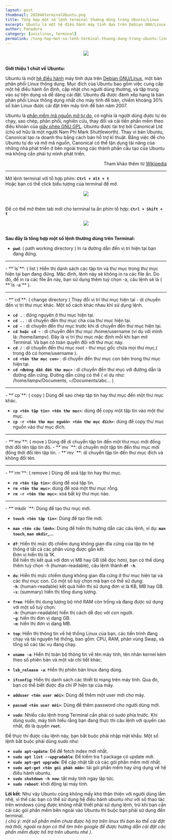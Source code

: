 ```yaml
---
layout: post
thumbnail: 202048terminalUbuntu.png
title: Tổng hợp một số lệnh terminal thường dùng trong Ubuntu/Linux
excerpt: Ubuntu là một hệ điều hành máy tính dựa trên Debian GNU/Linux, một bản phân phối Linux thông dụng.
author: Panadora
category: [unixlinux, terminal]
permalink: /tong-hop-mot-so-lenh-terminal-thuong-dung-trong-ubuntu-linux
---
```


<center><img class="img-thumbnail" src="https://www.engisv.info/wp-content/uploads/2018/07/linux-terminal-1.jpg"></center><br>

**Giới thiệu 1 chút về Ubuntu:**

Ubuntu là một [hệ điều hành](https://vi.wikipedia.org/wiki/H%E1%BB%87_%C4%91i%E1%BB%81u_h%C3%A0nh) máy tính dựa trên [Debian GNU/Linux](https://vi.wikipedia.org/wiki/Debian), một bản phân phối Linux thông dụng. Mục đích của Ubuntu bao gồm việc cung cấp một hệ điều hành ổn định, cập nhật cho người dùng thường, và tập trung vào sự tiện dụng và dễ dàng cài đặt. Ubuntu đã được đánh xếp hạng là bản phân phối Linux thông dụng nhất cho máy tính để bàn, chiếm khoảng 30% số bản Linux được cài đặt trên máy tính để bàn năm 2007.

Ubuntu là [phần mềm mã nguồn mở tự do](https://vi.wikipedia.org/wiki/Ph%E1%BA%A7n_m%E1%BB%81m_t%E1%BB%B1_do_ngu%E1%BB%93n_m%E1%BB%9F), có nghĩa là người dùng được tự do chạy, sao chép, phân phối, nghiên cứu, thay đổi và cải tiến phần mềm theo điều khoản của [giấy phép GNU GPL](https://vi.wikipedia.org/wiki/Gi%E1%BA%A5y_ph%C3%A9p_C%C3%B4ng_c%E1%BB%99ng_GNU). Ubuntu được tài trợ bởi Canonical Ltd (chủ sở hữu là một người Nam Phi Mark Shuttleworth). Thay vì bán Ubuntu, Canonical tạo ra doanh thu bằng cách bán hỗ trợ kĩ thuật. Bằng việc để cho Ubuntu tự do và mở mã nguồn, Canonical có thể tận dụng tài năng của những nhà phát triển ở bên ngoài trong các thành phần cấu tạo của Ubuntu mà không cần phải tự mình phát triển.

<p style="text-align: right">Tham khảo thêm từ <a href="https://vi.wikipedia.org/wiki/Ubuntu">Wikipedia</a></p>
<hr style="background: #000;">

Mở lệnh terminal với tổ hợp phím: **`Ctrl + Alt + t`**<br>
Hoặc bạn có thể click biểu tượng của terminal để mở.
<center><img class="img-thumbnail" src="{{site.baseurl}}/image/terminal-ubuntu.png"></center><br>

Để có thể mở thêm tab mới cho terminal ta ấn phím tổ hợp: **`Ctrl + Shift + t`**
<center><img class="img-thumbnail" src="{{site.baseurl}}/image/terminal-ubuntu-2.png"></center><br>

**Sau đây là tổng hợp một số lệnh thường dùng trên Terminal:**
- **`pwd`**: ( path working directory ) In ra đường dẫn đến vị trí hiện tại bạn đang đứng.
<hr style="background: #000;">
- **`ls`**: ( list ) Hiển thị danh sách các tập tin và thư mục trong thư mục hiện tại bạn đang đứng. Mặc định, lệnh này sẽ không in ra các file ẩn. Do đó, để in ra các file ẩn này, bạn sử dụng thêm tuỳ chọn -a, câu lệnh sẽ là ( **`ls -a`** ).
<hr style="background: #000;">
- **`cd`**: ( change directory ) Thay đổi vị trí thư mục hiện tại - di chuyển đến vị trí thư mục khác. Một số cách khác nhau khi sử dụng lệnh.

- **`cd .`** : đứng nguyên ở thư mục hiện tại.
- **`cd ..`** : di chuyển đến thư mục cha của thư mục hiện tại.
- **`cd -`**  : di chuyển đến thư mục trước khi di chuyển đến thư mục hiện tại.
- **`cd hoặc cd ~`** : di chuyển đến thư mục /home/username (ví dụ với mình là: /home/lampv). Đây là vị trí thư mục mặc định mỗi khi bạn mở Terminal. Và bạn có toàn quyền đối với thư mục này.
- **`cd /`** : di chuyển đến thư mục root - thư mục gốc chứa mọi thư mục,( trong đó có home/username ).
- **`cd <tên thư mục con>`** : di chuyển đến thư mục con bên trong thư mục hiện tại.
- **`cd <đường dẫn đến thư mục>`** : di chuyển đến thư mục với đường dẫn là đường dẫn cứng. Đường dẫn cứng có thể ( ví dụ như: /home/lampv/Documents, ~/Documents/abc... )
<hr style="background: #000;">
- **`cp`**: ( copy ) Dùng để sao chép tập tin hay thư mục đến một thư mục khác.

- **`cp <tên tập tin> <tên thư mục>`**: dùng để copy một tập tin vào một thư mục.
- **`cp -r <tên thư mục nguồn> <tên thư mục đích>`**: dùng để copy thư mục nguồn vào thư mục đích.
<hr style="background: #000;">
- **`mv`**: ( move ) Dùng để di chuyển tập tin đến một thư mục mới đồng thời đổi tên tập tin đó.
- **`mv <tên tập tin cũ> <tên thư mục đích / tên tập tin mới>`**: di chuyển một tập tin đến thư mục mới đồng thời đổi tên tập tin.
- **`mv <tên tập tin cũ> <tên thư mục đích>`**: di chuyển tập tin đến thư mục đích và không đổi tên.
<hr style="background: #000;">
- **`rm`**: ( remove ) Dùng để xoá tập tin hay thư mục.

- **`rm <tên tập tin>`**: dùng để xoá tập tin.
- **`rm <tên thư mục>`**: dùng để xoá một thư mục rỗng.
- **`rm -r <tên thư mục>`**: xoá bất kỳ thư mục nào.
<hr style="background: #000;">
- **`mkdir <tên thư mục>`**: Dùng để tạo thư mục mới.

- **`touch <tên tập tin>`**: Dùng để tạo file mới.

- **`man <tên câu lệnh>`**: Dùng để hiển thị hướng dẫn các câu lệnh, ví dụ: **`man touch`**, **`man mkdir`,...**

- **`df`**: Hiển thị mức độ chiếm dụng không gian đĩa cứng của tập tin hệ thống ở tất cả các phân vùng được gắn kết.<br>
Đơn vị hiển thị là 1K.<br>
Để hiển thị kết quả với đơn vị MB hay GB (dễ đọc hơn), bạn có thể dùng thêm tuỳ chọn -h (human-readable), câu lệnh thành **`df -h`**.

- **`du`**: Hiển thị mức chiếm dụng không gian đĩa cứng ở thư mục hiện tại và các thư mục con. Có một số tuỳ chọn mà bạn có thể sử dụng:<br>
**`-h`**: (human-readable) kết quả hiển thị sử dụng đơn vị là KB, MB hay GB.<br>
**`-s`**: (summary) hiển thị tổng dung lượng.

- **`free`**: Hiển thị dung lượng bộ nhớ RAM còn trống và đang được sử dụng với một số tuỳ chọn:<br>
**`-h`**: (human-readable) hiển thị cách dễ đọc với con người.<br>
**`-g`**: hiển thị đơn vị dạng GB.<br>
**`-m`**: hiển thị đơn vị dạng MB.

- **`top`**: Hiển thị thông tin về hệ thống Linux của bạn, các tiến trình đang chạy và tài nguyên hệ thống, bao gồm: CPU, RAM, phân vùng Swap, và tổng số các tác vụ đang chạy.

- **`uname -a`**: Hiển thị toàn bộ thông tin về tên máy tính, tên nhân kernel kèm theo số phiên bản và một vài chi tiết khác.

- **`lsb_release -a`**: Hiển thị phiên bản linux đang dùng.

- **`ifconfig`**: Hiển thị danh sách các thiết bị mạng trên máy tính. Qua đó, bạn có thể biết được địa chỉ IP hiện tại của máy.

- **`adduser <tên user mới>`**: Dùng để thêm một user mới cho máy.

- **`passwd <tên user mới>`**: Dùng để thêm password cho người dùng mới.

- **`sudo`**: Nhiều câu lệnh trong Terminal cần phải có sudo phía trước. Khi dùng sudo, máy tính hiểu rằng bạn đang thực thi câu lệnh với quyền cao nhất, đó là quyền **`root`**.

Để thực thi được câu lệnh này, bạn bắt buộc phải nhập mật khẩu. Một số lệnh bắt buộc phải dùng sudo như:

- **`sudo apt-update`**: Để để fetch index mới nhất.
- **`sudo apt list --upgradable`**: Để kiểm tra 1 package có update mới.
- **`sudo apt-get upgrade`**: Để cập nhật tất cả các gói phần mềm mới nhất.
- **`sudo apt-get <tên gói phần mềm>`**: tải gói phần mềm hay ứng dụng về hệ điều hành ubuntu.
- **`sudo shutdown -h now`**: tắt máy tính ngay lập tức.
- **`sudo reboot`**: khởi động lại máy tính.

**Lời kết**: Như vậy Ubuntu cũng không mấy khó thân thiện với người dùng lắm nhệ, vì thế các bạn có thể sử dụng hệ điều hành ubuntu như với số thao tác trên windows cũng được không nhất thiết phải sử dụng lệnh, trừ khi bạn cần cài các gói phần mềm bên ngoài vào Ubuntu thì buộc bạn phải sử dụng đến terminal.<br>
*( chú ý: một số phần mềm chưa được hộ trợ trên linux thì bạn ko thể cài đặt mà thôi, ngoài ra bạn có thể tìm trên google để được hướng dẫn cài đặt các phần mềm được hổ trợ trên ubuntu nhé )*.
